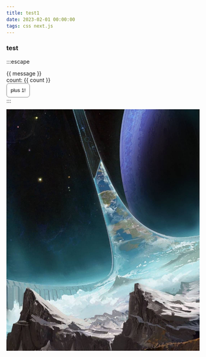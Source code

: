```yaml
---
title: test1
date: 2023-02-01 00:00:00
tags: css next.js
---
```


### test

:::escape
<div id="vue-app">
  <div>{{ message }}</div>
  <div>count: {{ count }}</div>
  <button class="plus-btn" @click="count++">plus 1!</button>
</div>
:::


<script src="https://cdnjs.cloudflare.com/ajax/libs/vue/3.3.8/vue.global.min.js" integrity="sha512-KIbZu0J3AOx0bmI4fHEpxyM6/YKIRBgCXDrrF0OBFTHvjDeAZ/vBIvVqZwdehD7dJN228/7lK9KJ55k4ZziQTA==" crossorigin="anonymous" referrerpolicy="no-referrer"></script>

<script>
  const app = Vue.createApp({data() {
    return {
      count: 0,
      message: 'hello vue'
    }
  }})
  app.mount('#vue-app')
</script>

<style>
.plus-btn {
  border: 1px solid gray;
  border-radius: 7px;
  padding: 10px;
  background: #fff;
}
</style>

![ringworld](./ringworld.jpg)



  <div class="chart-container"></div>
<link rel="stylesheet" href="./main.css"></link>
<script type="module" src="./main.js"></script>